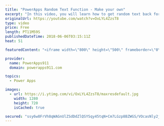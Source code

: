 ```yaml
---
title: "PowerApps Random Text Function - Make your own"
excerpt: "In this video, you will learn how to get random text back for your PowerApps apps. Turns out there is not a random text function so I show you how to make your own combining Shuffle, First, and the Table function. I also give you a quick insight into the random options that PowerApps does have. Hope"
originalUrl: https://youtube.com/watch?v=OxLYL4ZzsT8
type: video
price: Free
length: PT11M59S
publishedDateTime: 2018-06-06T03:15:11Z
heat: 51

featuredContent: "<iframe width=\"800\" height=\"500\" frameborder=\"0\" src=\"https://www.youtube.com/embed/OxLYL4ZzsT8\" allow=\"accelerometer; autoplay; encrypted-media; gyroscope; picture-in-picture\" allowfullscreen></iframe>"

provider:
  name: PowerApps911
  domain: powerapps911.com

topics:
  - Power Apps

images:
  - url: https://i.ytimg.com/vi/OxLYL4ZzsT8/maxresdefault.jpg
    width: 1280
    height: 720
    isCached: true

secured: "ssy6w8FrVh8qWAGnUlZSdDdZlQSYSqy45tqN+Cm7LGzp8BZWGS/VOcasNly2j5GXhGu0wlmzBcyd7vYo5t3svWUdRxgZKqu8i4EZzVCHst6n7XvdYkEUHaGcPNb69myGBt0cTa/mhFH7L7wYq6KsUo3KPsewZdp9GzD79tQGRbBo03gICT2GGX3XVwoVzPyDoowZhomdziYx/lrCEefH09c0yx21LKAtcGNZHIAgvDMyp32fgb4LQLmv12EJPEqpfG8hn081/J75E8LhkKQf5zWGytD3NgsHCeUN0TqsRXhRJi+anVroBgJ7RKtPmIHVs2wjt2pPZ3XrXHlX1AaVTeR9F0XrIeNditJ+CB1Hl9u+0Pryfvzk7dO9RSEat7D0H4t8c94NZ01DdSt8THZoAUunyFdBYMfExPccUWzlhnc=;ZI/DKi1aM7uQxKTbHw7P5g=="
---
```


